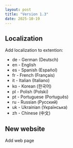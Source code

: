 ```yaml
---
layout: post
title: "Version 1.3"
date: 2025-10-19
---
```


## Localization

Add localization to extention: 
- de - German (Deutsch)
- en - English
- es - Spanish (Español) 
- fr - French (Français)
- it - Italian (Italiano)
- ko - Korean (한국어)
- pl - Polish (Polski)
- pt - Portuguese (Português)
- ru - Russian (Русский)
- uk - Ukrainian (Українська)
- zh - Chinese (中文)

## New website

Add web page 